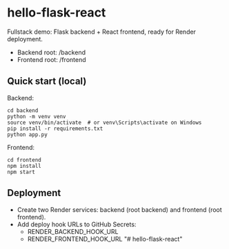 # hello-flask-react

Fullstack demo: Flask backend + React frontend, ready for Render deployment.
- Backend root: /backend
- Frontend root: /frontend

## Quick start (local)
Backend:
```
cd backend
python -m venv venv
source venv/bin/activate  # or venv\Scripts\activate on Windows
pip install -r requirements.txt
python app.py
```

Frontend:
```
cd frontend
npm install
npm start
```

## Deployment
- Create two Render services: backend (root backend) and frontend (root frontend).
- Add deploy hook URLs to GitHub Secrets:
  - RENDER_BACKEND_HOOK_URL
  - RENDER_FRONTEND_HOOK_URL
"# hello-flask-react" 

